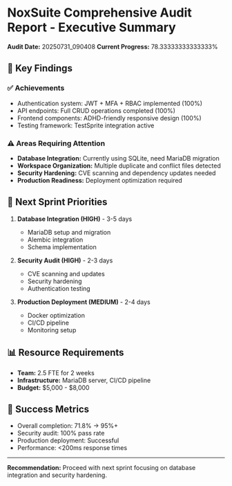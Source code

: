 # NoxSuite Comprehensive Audit Report - Executive Summary

**Audit Date:** 20250731_090408
**Current Progress:** 78.33333333333333%

## 🎯 Key Findings

### ✅ Achievements
- Authentication system: JWT + MFA + RBAC implemented (100%)
- API endpoints: Full CRUD operations completed (100%) 
- Frontend components: ADHD-friendly responsive design (100%)
- Testing framework: TestSprite integration active

### ⚠️ Areas Requiring Attention
- **Database Integration:** Currently using SQLite, need MariaDB migration
- **Workspace Organization:** Multiple duplicate and conflict files detected
- **Security Hardening:** CVE scanning and dependency updates needed
- **Production Readiness:** Deployment optimization required

## 🚀 Next Sprint Priorities

1. **Database Integration (HIGH)** - 3-5 days
   - MariaDB setup and migration
   - Alembic integration
   - Schema implementation

2. **Security Audit (HIGH)** - 2-3 days
   - CVE scanning and updates
   - Security hardening
   - Authentication testing

3. **Production Deployment (MEDIUM)** - 2-4 days
   - Docker optimization
   - CI/CD pipeline
   - Monitoring setup

## 📊 Resource Requirements
- **Team:** 2.5 FTE for 2 weeks
- **Infrastructure:** MariaDB server, CI/CD pipeline
- **Budget:** $5,000 - $8,000

## 🎯 Success Metrics
- Overall completion: 71.8% → 95%+
- Security audit: 100% pass rate
- Production deployment: Successful
- Performance: <200ms response times

---
**Recommendation:** Proceed with next sprint focusing on database integration and security hardening.
